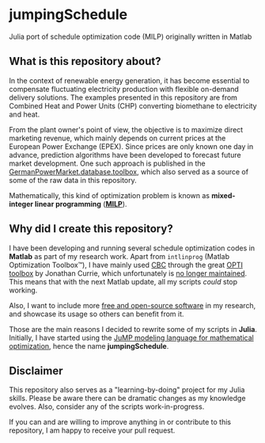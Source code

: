 # jumpingSchedule
Julia port of schedule optimization code (MILP) originally written in Matlab

## What is this repository about?
In the context of renewable energy generation, it has become essential to compensate fluctuating electricity production with flexible on-demand delivery solutions.
The examples presented in this repository are from Combined Heat and Power Units (CHP) converting biomethane to electricity and heat.

From the plant owner's point of view, the objective is to maximize direct marketing revenue, which mainly depends on current prices at the European Power Exchange (EPEX).
Since prices are only known one day in advance, prediction algorithms have been developed to forecast future market development.
One such approach is published in the [GermanPowerMarket.database.toolbox](https://gitlab.com/M.Dotzauer/gpm_dbtb), which also served as a source of some of the raw data in this repository.

Mathematically, this kind of optimization problem is known as **mixed-integer linear programming** ([**MILP**](https://en.wikipedia.org/wiki/Linear_programming#Integer_unknowns)).

## Why did I create this repository?
I have been developing and running several schedule optimization codes in **Matlab** as part of my research work.
Apart from `intlinprog` (Matlab Optimization Toolbox™), I have mainly used [CBC](https://projects.coin-or.org/Cbc) through the great [OPTI toolbox](https://github.com/jonathancurrie/OPTI) by Jonathan Currie, which unfortunately is [no longer maintained](https://www.inverseproblem.co.nz/OPTI/index.php/Blog/OPTI-Toolbox-Development-has-Ceased).
This means that with the next Matlab update, all my scripts *could* stop working.

Also, I want to include more [free and open-source software](https://en.wikipedia.org/wiki/Free_and_open-source_software) in my research, and showcase its usage so others can benefit from it.

Those are the main reasons I decided to rewrite some of my scripts in **Julia**.
Initially, I have started using the [JuMP modeling language for mathematical optimization](https://jump.dev/JuMP.jl/stable/), hence the name **jumpingSchedule**.

## Disclaimer
This repository also serves as a "learning-by-doing" project for my Julia skills.
Please be aware there can be dramatic changes as my knowledge evolves.
Also, consider any of the scripts work-in-progress.

If you can and are willing to improve anything in or contribute to this repository, I am happy to receive your pull request.
